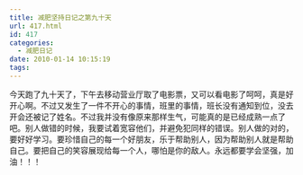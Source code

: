 ```yaml
---
title: 减肥坚持日记之第九十天
url: 417.html
id: 417
categories:
  - 减肥日记
date: 2010-01-14 10:15:19
tags:
---
```


今天跑了九十天了，下午去移动营业厅取了电影票，又可以看电影了呵呵，真是好开心啊。不过又发生了一件不开心的事情，班里的事情，班长没有通知到位，没去开会还被记了姓名。不过我并没有像原来那样生气，可能真的是已经成熟一点了吧。别人做错的时候，我要试着宽容他们，并避免犯同样的错误。别人做的对的，要好好学习。要珍惜自己的每一个好朋友，乐于帮助别人，因为帮助别人就是帮助自己。要把自己的笑容展现给每一个人，哪怕是你的敌人。永远都要学会坚强，加油！！！